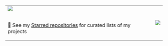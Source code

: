 <table><tr>
<td><picture><img align="top" src="https://github-readme-stats-git-main-snaphat.vercel.app/api?username=snaphat&disable_animations=true&number_format&show_icons=true&rank_icon=percentile&theme=github_dark&include_all_commits=true&count_private=true&cache_seconds=7200)" /></picture>
<br /><br />

🌱 See my [Starred repositories](https://github.com/snaphat?tab=stars) for curated lists of my projects
</td>
<td><picture><img align="center" src="https://github-readme-stats-git-main-snaphat.vercel.app/api/top-langs/?username=snaphat&disable_animations=true&theme=github_dark&layout=compact&exclude_repo=UnityPlugins,ff6recompress,ff6recompress-rs,AltimitMovement.js,SimpleGame,imgui_demo,github-readme-stats&langs_count=100&cache_seconds=7200&hide=brainfuck" /></picture></td>
</tr></table>

<!--
**snaphat/snaphat** is a ✨ _special_ ✨ repository because its `README.md` (this file) appears on your GitHub profile.

Here are some ideas to get you started:

- 🔭 I’m currently working on ...
- 🌱 I’m currently learning ...
- 👯 I’m looking to collaborate on ...
- 🤔 I’m looking for help with ...
- 💬 Ask me about ...
- 📫 How to reach me: ...
- 😄 Pronouns: ...
- ⚡ Fun fact: ...
-->
